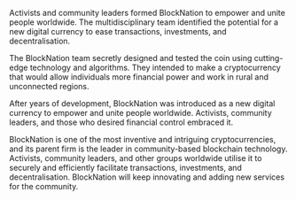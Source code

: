 Activists and community leaders formed BlockNation to empower and unite people worldwide. The multidisciplinary team identified the potential for a new digital currency to ease transactions, investments, and decentralisation.

The BlockNation team secretly designed and tested the coin using cutting-edge technology and algorithms. They intended to make a cryptocurrency that would allow individuals more financial power and work in rural and unconnected regions.


After years of development, BlockNation was introduced as a new digital currency to empower and unite people worldwide. Activists, community leaders, and those who desired financial control embraced it.

BlockNation is one of the most inventive and intriguing cryptocurrencies, and its parent firm is the leader in community-based blockchain technology. Activists, community leaders, and other groups worldwide utilise it to securely and efficiently facilitate transactions, investments, and decentralisation. BlockNation will keep innovating and adding new services for the community.